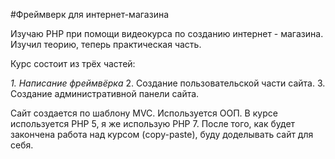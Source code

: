 #Фреймверк для интернет-магазина

Изучаю PHP при помощи видеокурса по созданию интернет - магазина. Изучил теорию, теперь практическая часть. 

Курс состоит из трёх частей:

*1. Написание фреймвёрка*
2. Создание пользовательской части сайта.
3. Создание административной панели сайта.

Сайт создается по шаблону MVC. Используется ООП. В курсе используется PHP 5, я же использую PHP 7.
После того, как будет закончена работа над курсом (copy-paste), буду доделывать сайт для себя.
